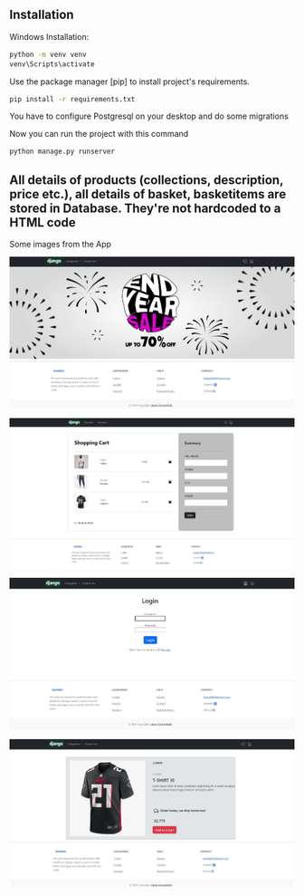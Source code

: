 ## Installation

Windows Installation:

```bash
python -m venv venv
venv\Scripts\activate
```

Use the package manager [pip] to install project's requirements.

```bash
pip install -r requirements.txt
```
You have to configure Postgresql on your desktop and do some migrations

Now you can run the project with this command

```bash
python manage.py runserver
```

## All details of products (collections, description, price etc.), all details of basket, basketitems are stored in Database. They're not hardcoded to a HTML code

Some images from the App

![plot](./img/starter.jpg)

![plot](./img/basket_img.jpg)

![plot](./img/log_page.jpg)

![plot](./img/productimg.jpg)
